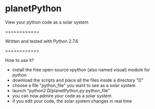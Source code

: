 planetPython
============

View your python code as a solar system

============

Written and tested with Python 2.7.6

============

How to use it?
- install the free open-source vpython (also named visual) module for python
- download the scripts and place all the files inside a directory "D"
- choose a file "python_file" you want to see as a solar system
- launch "python2 D/planetPython.py python_file"
- you can now admire your code as a solar system
- if you edit your code, the solar system changes in real time
